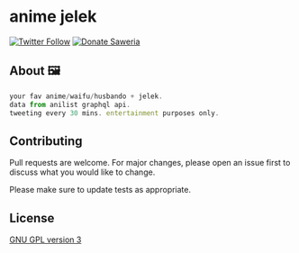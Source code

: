 # anime jelek

[![Twitter Follow](https://img.shields.io/twitter/follow/animejelek?color=%231DA1F2&style=flat-square)](https://twitter.com/animejelek) [![Donate Saweria](https://img.shields.io/badge/donate%20on-saweria-yellow?style=flat-square&logo=coffee)](https://saweria.co/dotslashf)

## About 🖼️

```javascript
your fav anime/waifu/husbando + jelek.
data from anilist graphql api.
tweeting every 30 mins. entertainment purposes only.
```

## Contributing

Pull requests are welcome. For major changes, please open an issue first to discuss what you would like to change.

Please make sure to update tests as appropriate.

## License

[GNU GPL version 3](https://github.com/dotslashf/animejelek/blob/master/LICENSE)
